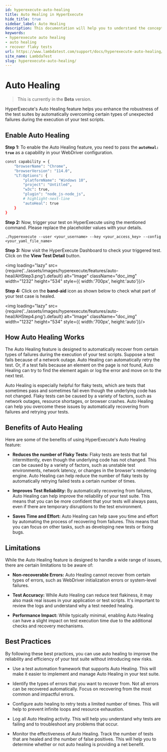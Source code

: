 ```yaml
---
id: hyperexecute-auto-healing
title: Auto Healing in HyperExecute
hide_title: true
sidebar_label: Auto Healing
description: This documentation will help you to understand the concept of auto healing in hyperexecute
keywords:
- hyperexecute auto healing
- auto healing
- recover flaky tests
url: https://www.lambdatest.com/support/docs/hyperexecute-auto-healing/
site_name: LambdaTest
slug: hyperexecute-auto-healing/
---
```


<script type="application/ld+json"
      dangerouslySetInnerHTML={{ __html: JSON.stringify({
       "@context": "https://schema.org",
        "@type": "BreadcrumbList",
        "itemListElement": [{
          "@type": "ListItem",
          "position": 1,
          "name": "LambdaTest",
          "item": "https://www.lambdatest.com"
        },{
          "@type": "ListItem",
          "position": 2,
          "name": "Support",
          "item": "https://www.lambdatest.com/support/docs/"
        },{
          "@type": "ListItem",
          "position": 3,
          "name": "Background Services",
          "item": "https://www.lambdatest.com/support/docs/hyperexecute-auto-healing/"
        }]
      })
    }}
></script>

# Auto Healing

> This is currently in the **Beta** version.

HyperExecute's Auto Healing feature helps you enhance the robustness of the test suites by automatically overcoming certain types of unexpected failures during the execution of your test scripts.

## Enable Auto Healing

**Step 1:** ​To еnablе thе Auto Hеaling fеaturе, you nееd to pass thе **`autoHеal: truе`** as a capability in your WеbDrivеr configuration.

```bash
const capability = {
    "browserName": "Chrome",
    "browserVersion": "114.0",
    "LT:Options": {
        "platformName": "Windows 10",
        "project": "Untitled",
        "w3c": true,
        "plugin": "node_js-node_js",
        # highlight-next-line
        "autoHeal": true
    }
}
```

**Step 2:** Now, trigger your test on HyperExecute using the mentioned command. Please replace the placeholder values with your details.

```
./hyperexecute --user <your_username> --key <your_access_key> --config <your_yaml_file_name>
```

**Step 3:** Now visit the HyperExecute Dashboard to check your triggered test. Click on the **View Test Detail** button.

<img loading="lazy" src={require('../assets/images/hyperexecute/features/auto-heal/AHStep3.png').default} alt="Image"  className="doc_img" width="1232" height="534" style={{ width:'700px', height:'auto'}}/>

**Step 4:** Click on the **band-aid** icon as shown below to check what part of your test case is healed.

<img loading="lazy" src={require('../assets/images/hyperexecute/features/auto-heal/AHStep4.png').default} alt="Image"  className="doc_img" width="1232" height="534" style={{ width:'700px', height:'auto'}}/>

## How Auto Healing Works

The Auto Healing feature is designed to automatically recover from certain types of failures during the execution of your test scripts. Suppose a test fails because of a network outage. Auto Healing can automatically retry the test. Or, if a test fails because an element on the page is not found, Auto Healing can try to find the element again or log the error and move on to the next test.

Auto Healing is especially helpful for flaky tests, which are tests that sometimes pass and sometimes fail even though the underlying code has not changed. Flaky tests can be caused by a variety of factors, such as network outages, resource shortages, or browser crashes. Auto Healing can help you overcome these issues by automatically recovering from failures and retrying your tests.

## Benefits of Auto Healing
Here are some of the benefits of using HyperExecute's Auto Healing feature:

- **Reduces the number of Flaky Tests:** Flaky tests are tests that fail intermittently, even though the underlying code has not changed. This can be caused by a variety of factors, such as unstable test environments, network latency, or changes in the browser's rendering engine. Auto Healing can help reduce the number of flaky tests by automatically retrying failed tests a certain number of times.

- **Improves Test Reliability:** By automatically recovering from failures, Auto Healing can help improve the reliability of your test suite. This means that you can be more confident that your tests will always pass, even if there are temporary disruptions to the test environment.

- **Saves Time and Effort:** Auto Healing can help save you time and effort by automating the process of recovering from failures. This means that you can focus on other tasks, such as developing new tests or fixing bugs.


## Limitations
While the Auto Healing feature is designed to handle a wide range of issues, there are certain limitations to be aware of:

- **Non-recoverable Errors:** Auto Healing cannot recover from certain types of errors, such as WebDriver initialization errors or system-level failures.

- **Test Accuracy:** While Auto Healing can reduce test flakiness, it may also mask real issues in your application or test scripts. It's important to review the logs and understand why a test needed healing.

- **Performance Impact:** While typically minimal, enabling Auto Healing can have a slight impact on test execution time due to the additional checks and recovery mechanisms.

## Best Practices
By following these best practices, you can use auto healing to improve the reliability and efficiency of your test suite without introducing new risks.

- Use a test automation framework that supports Auto Healing. This will make it easier to implement and manage Auto Healing in your test suite.

- Identify the types of errors that you want to recover from. Not all errors can be recovered automatically. Focus on recovering from the most common and impactful errors.

- Configure auto healing to retry tests a limited number of times. This will help to prevent infinite loops and resource exhaustion.

- Log all Auto Healing activity. This will help you understand why tests are failing and to troubleshoot any problems that occur.

- Monitor the effectiveness of Auto Healing. Track the number of tests that are healed and the number of false positives. This will help you to determine whether or not auto healing is providing a net benefit.
